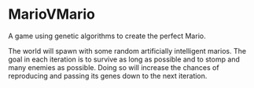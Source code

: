 # MarioVMario
A game using genetic algorithms to create the perfect Mario.

The world will spawn with some random artificially intelligent marios. The goal in each iteration is to survive as long as possible and to stomp and many enemies as possible. Doing so will increase the chances of reproducing and passing its genes down to the next iteration.
